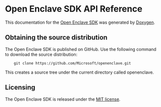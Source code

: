 Open Enclave SDK API Reference
==============================

This documentation for the [Open Enclave SDK](https://github.com/Microsoft/openenclave)
was generated by [Doxygen](http://www.stack.nl/~dimitri/doxygen).

## Obtaining the source distribution

The Open Enclave SDK is published on GitHub. Use the following command to download the source distribution:

        git clone https://github.com/Microsoft/openenclave.git

This creates a source tree under the current directory called openenclave.

## Licensing

The Open Enclave SDK is released under the [MIT license](https://github.com/Microsoft/openenclave/blob/master/LICENSE).
